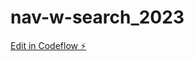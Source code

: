 # nav-w-search_2023

[Edit in Codeflow ⚡️](https://stackblitz.com/~/github.com/MichaelScottBurke/nav-w-search_2023)